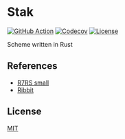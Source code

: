 # Stak

[![GitHub Action](https://img.shields.io/github/actions/workflow/status/raviqqe/stak/test.yaml?branch=main&style=flat-square)](https://github.com/raviqqe/stak/actions)
[![Codecov](https://img.shields.io/codecov/c/github/raviqqe/stak.svg?style=flat-square)](https://codecov.io/gh/raviqqe/stak)
[![License](https://img.shields.io/github/license/raviqqe/stak.svg?style=flat-square)](LICENSE)

Scheme written in Rust

## References

- [R7RS small](https://small.r7rs.org/)
- [Ribbit](https://github.com/udem-dlteam/ribbit/tree/main)

## License

[MIT](LICENSE)
